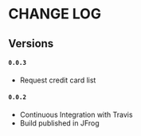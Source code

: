 # CHANGE LOG

## Versions

#### `0.0.3`
* Request credit card list


#### `0.0.2`
* Continuous Integration with Travis
* Build published in JFrog

